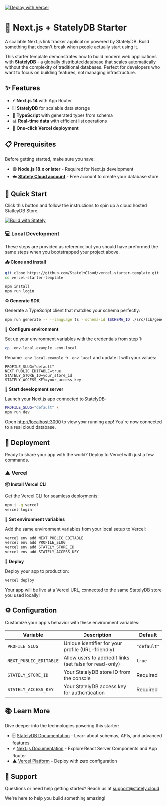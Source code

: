 [![Deploy with Vercel](https://vercel.com/button)](https://vercel.com/new/clone?repository-url=https%3A%2F%2Fgithub.com%2FStatelyCloud%2Fvercel-starter-template&env=STATELY_STORE_ID,STATELY_ACCESS_KEY,PROFILE_SLUG,NEXT_PUBLIC_EDITABLE&envDescription=API%20keys%20and%20Store%20configuration.&envLink=https%3A%2F%2Fdocs.stately.cloud%2Fguides%2Fconnect%2F&skippable-integrations=1)

# 🚀 Next.js + StatelyDB Starter

A scalable Next.js link tracker application powered by StatelyDB. Build something that doesn't break when people actually start using it.

This starter template demonstrates how to build modern web applications with **StatelyDB** - a globally distributed database that scales automatically without the complexity of traditional databases. Perfect for developers who want to focus on building features, not managing infrastructure.

## ✨ Features

- ⚡ **Next.js 14** with App Router
- 🗄️ **StatelyDB** for scalable data storage
- 🔷 **TypeScript** with generated types from schema
- 📊 **Real-time data** with efficient list operations
- 🚢 **One-click Vercel deployment**

## 📋 Prerequisites

Before getting started, make sure you have:

- 🟢 **Node.js 18.x or later** - Required for Next.js development
- ☁️ **[Stately Cloud account](https://console.stately.cloud)** - Free account to create your database store

## 🚀 Quick Start

Click this button and follow the instructions to spin up a cloud hosted StatleyDB Store.

[![Build with Stately](https://gist.githubusercontent.com/ryan-stately/51a07a4b3123f5cb89c8b9a1f3edf214/raw/158cb441aa65d05dd1a75b85dffad2feeb473f6b/build-icon.svg)](https://console.stately.cloud/new?repo=https%3A%2F%2Fgithub.com%2FStatelyCloud%2Fnextjs-link-tracker)

### 💻 Local Development

These steps are provided as reference but you should have preformed the same steps when you bootstrapped your project above.

**📥 Clone and install**

```bash setup Clone the Repository
git clone https://github.com/StatelyCloud/vercel-starter-template.git
cd vercel-starter-template
```

```bash setup Install & Login
npm install
npm run login
```

**⚙️ Generate SDK**

Generate a TypeScript client that matches your schema perfectly:

```bash setup Generate the SDK
npm run generate -- --language ts --schema-id $SCHEMA_ID ./src/lib/generated
```

**🔧 Configure environment**

Set up your environment variables with the credentials from step 1:

```bash
cp .env.local.example .env.local
```

Rename `.env.local.example` -> `.env.local` and update it with your values:

```env
PROFILE_SLUG="default"
NEXT_PUBLIC_EDITABLE=true
STATELY_STORE_ID=your_store_id
STATELY_ACCESS_KEY=your_access_key
```

**🚀 Start development server**

Launch your Next.js app connected to StatelyDB:

```bash setup Run the Application
PROFILE_SLUG="default" \
npm run dev
```

Open [http://localhost:3000](http://localhost:3000) to view your running app! You're now connected to a real cloud database.

## 🚢 Deployment

Ready to share your app with the world? Deploy to Vercel with just a few commands.

### ▲ Vercel

**📦 Install Vercel CLI**

Get the Vercel CLI for seamless deployments:

```bash
npm i -g vercel
vercel login
```

**🔐 Set environment variables**

Add the same environment variables from your local setup to Vercel:

```bash
vercel env add NEXT_PUBLIC_EDITABLE
vercel env add PROFILE_SLUG
vercel env add STATELY_STORE_ID
vercel env add STATELY_ACCESS_KEY
```

**🚀 Deploy**

Deploy your app to production:

```bash
vercel deploy
```

Your app will be live at a Vercel URL, connected to the same StatelyDB store you used locally!

## ⚙️ Configuration

Customize your app's behavior with these environment variables:

| Variable               | Description                                             | Default     |
| ---------------------- | ------------------------------------------------------- | ----------- |
| `PROFILE_SLUG`         | Unique identifier for your profile (URL-friendly)       | `"default"` |
| `NEXT_PUBLIC_EDITABLE` | Allow users to add/edit links (set false for read-only) | `true`      |
| `STATELY_STORE_ID`     | Your StatelyDB store ID from the console                | Required    |
| `STATELY_ACCESS_KEY`   | Your StatelyDB access key for authentication            | Required    |

## 📚 Learn More

Dive deeper into the technologies powering this starter:

- 🗄️ [StatelyDB Documentation](https://docs.stately.cloud/) - Learn about schemas, APIs, and advanced features
- ⚡ [Next.js Documentation](https://nextjs.org/docs) - Explore React Server Components and App Router
- ▲ [Vercel Platform](https://vercel.com/new) - Deploy with zero configuration

## 💬 Support

Questions or need help getting started? Reach us at support@stately.cloud

We're here to help you build something amazing!
